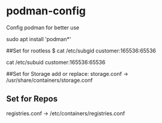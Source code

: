 # podman-config
Config podman for better use

sudo apt install 'podman*'

##Set for rootless
$ cat /etc/subgid
customer:165536:65536

cat /etc/subuid
customer:165536:65536

##Set for Storage
add or replace:
storage.conf      -> /usr/share/containers/storage.conf

## Set for Repos
registries.conf   -> /etc/containers/registries.conf

